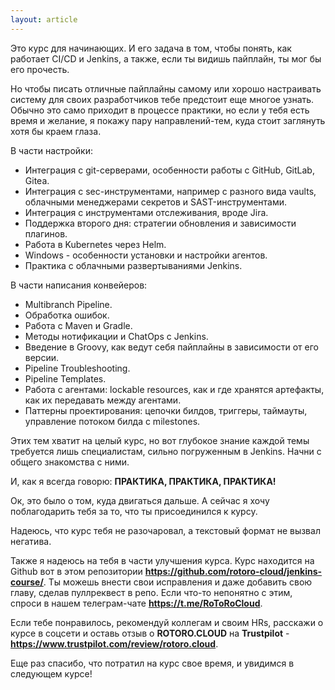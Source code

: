 ```yaml
---
layout: article
---
```

Это курс для начинающих. И его задача в том, чтобы понять, как работает CI/CD и Jenkins, а также, если ты видишь пайплайн, ты мог бы его прочесть.

Но чтобы писать отличные пайплайны самому или хорошо настраивать систему для своих разработчиков тебе предстоит еще многое узнать. Обычно это само приходит в процессе практики, но если у тебя есть время и желание, я покажу пару направлений-тем, куда стоит заглянуть хотя бы краем глаза.

В части настройки:
-	Интеграция с git-серверами, особенности работы с GitHub, GitLab, Gitea.
-	Интеграция с sec-инструментами, например с разного вида vaults, облачными менеджерами секретов и SAST-инструментами.
-	Интеграция с инструментами отслеживания, вроде Jira.
-	Поддержка второго дня: стратегии обновления и зависимости плагинов.
-	Работа в Kubernetes через Helm.
-	Windows - особенности установки и настройки агентов.
-	Практика с облачными развертываниями Jenkins.

В части написания конвейеров:
-	Multibranch Pipeline.
-	Обработка ошибок.
-	Работа с Maven и Gradle.
-	Методы нотификации и ChatOps с Jenkins.
-	Введение в Groovy, как ведут себя пайплайны в зависимости от его версии.
-	Pipeline Troubleshooting.
-	Pipeline Templates.
-	Работа с агентами: lockable resources, как и где хранятся артефакты, как их передавать между агентами.
-	Паттерны проектирования: цепочки билдов, триггеры, таймауты, управление потоком билда с milestones.

Этих тем хватит на целый курс, но вот глубокое знание каждой темы требуется лишь специалистам, сильно погруженным в Jenkins. Начни с общего знакомства с ними.

И, как я всегда говорю: **ПРАКТИКА, ПРАКТИКА, ПРАКТИКА!**

Ок, это было о том, куда двигаться дальше. А сейчас я хочу поблагодарить тебя за то, что ты присоединился к курсу.

Надеюсь, что курс тебя не разочаровал, а текстовый формат не вызвал негатива.

Также я надеюсь на тебя в части улучшения курса. Курс находится на Github вот в этом репозитории **https://github.com/rotoro-cloud/jenkins-course/**. Ты можешь внести свои исправления и даже добавить свою главу, сделав пуллреквест в репо. Если что-то непонятно с этим, спроси в нашем телеграм-чате **https://t.me/RoToRoCloud**.

Если тебе понравилось, рекомендуй коллегам и своим HRs, расскажи о курсе в соцсети и оставь отзыв о **ROTORO.CLOUD** на **Trustpilot** - **https://www.trustpilot.com/review/rotoro.cloud**.

Еще раз спасибо, что потратил на курс свое время, и увидимся в следующем курсе!
